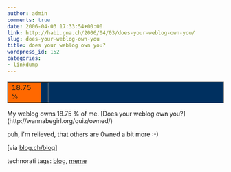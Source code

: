 ```yaml
---
author: admin
comments: true
date: 2006-04-03 17:33:54+00:00
link: http://habi.gna.ch/2006/04/03/does-your-weblog-own-you/
slug: does-your-weblog-own-you
title: does your weblog own you?
wordpress_id: 152
categories:
- linkdump
---
```


  

<table cellpadding="0" width="320" cellspacing="0" border="1" bgcolor="#003060" ><tr >
<td width="60" bgcolor="#FF6800" >18.75 %
</td>
<td bgcolor="#003060" >
</td></tr></table>  
My weblog owns 18.75 % of me.  
[Does your weblog own you?](http://wannabegirl.org/quiz/owned/)
  

puh, i'm relieved, that others are 0wned a bit more :-)
  

  

[via [blog.ch/blog](http://blog.ch/blog/archives/2006/04/03/does-your-weblog-own-you/)]





technorati tags: [blog](http://www.technorati.com/tag/blog), [meme](http://www.technorati.com/tag/meme)
